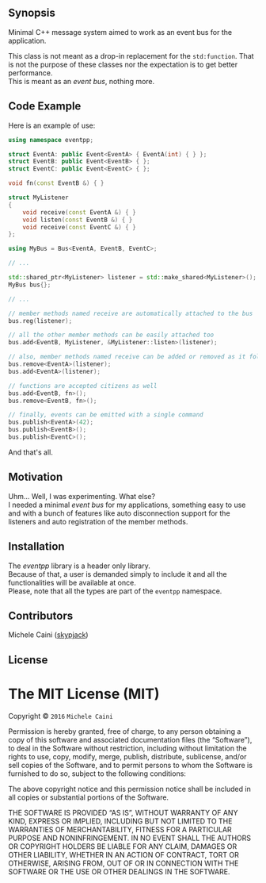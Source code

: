 ## Synopsis

Minimal C++ message system aimed to work as an event bus for the application.

This class is not meant as a drop-in replacement for the `std:function`. That is
not the purpose of these classes nor the expectation is to get better
performance.<br/>
This is meant as an *event bus*, nothing more.

## Code Example

Here is an example of use:

```cpp
using namespace eventpp;

struct EventA: public Event<EventA> { EventA(int) { } };
struct EventB: public Event<EventB> { };
struct EventC: public Event<EventC> { };

void fn(const EventB &) { }

struct MyListener
{
    void receive(const EventA &) { }
    void listen(const EventB &) { }
    void receive(const EventC &) { }
};

using MyBus = Bus<EventA, EventB, EventC>;

// ...

std::shared_ptr<MyListener> listener = std::make_shared<MyListener>();
MyBus bus{};

// ...

// member methods named receive are automatically attached to the bus
bus.reg(listener);

// all the other member methods can be easily attached too
bus.add<EventB, MyListener, &MyListener::listen>(listener);

// also, member methods named receive can be added or removed as it follows
bus.remove<EventA>(listener);
bus.add<EventA>(listener);

// functions are accepted citizens as well
bus.add<EventB, fn>();
bus.remove<EventB, fn>();

// finally, events can be emitted with a single command
bus.publish<EventA>(42);
bus.publish<EventB>();
bus.publish<EventC>();
```

And that's all.

## Motivation

Uhm... Well, I was experimenting. What else?<br/>
I needed a minimal *event bus* for my applications, something easy to use and
with a bunch of features like auto disconnection support for the listeners and
auto registration of the member methods.

## Installation

The *eventpp* library is a header only library.<br/>
Because of that, a user is demanded simply to include it and all the
functionalities will be available at once.<br/>
Please, note that all the types are part of the `eventpp` namespace.

## Contributors

Michele Caini ([skypjack](https://github.com/skypjack))

## License

The MIT License (MIT)
=====================

Copyright © `2016` `Michele Caini`

Permission is hereby granted, free of charge, to any person
obtaining a copy of this software and associated documentation
files (the “Software”), to deal in the Software without
restriction, including without limitation the rights to use,
copy, modify, merge, publish, distribute, sublicense, and/or sell
copies of the Software, and to permit persons to whom the
Software is furnished to do so, subject to the following
conditions:

The above copyright notice and this permission notice shall be
included in all copies or substantial portions of the Software.

THE SOFTWARE IS PROVIDED “AS IS”, WITHOUT WARRANTY OF ANY KIND,
EXPRESS OR IMPLIED, INCLUDING BUT NOT LIMITED TO THE WARRANTIES
OF MERCHANTABILITY, FITNESS FOR A PARTICULAR PURPOSE AND
NONINFRINGEMENT. IN NO EVENT SHALL THE AUTHORS OR COPYRIGHT
HOLDERS BE LIABLE FOR ANY CLAIM, DAMAGES OR OTHER LIABILITY,
WHETHER IN AN ACTION OF CONTRACT, TORT OR OTHERWISE, ARISING
FROM, OUT OF OR IN CONNECTION WITH THE SOFTWARE OR THE USE OR
OTHER DEALINGS IN THE SOFTWARE.
